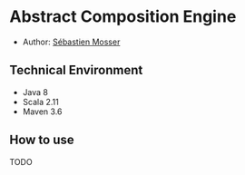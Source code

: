 # Abstract Composition Engine

  * Author: [Sébastien Mosser](mosser.sebastien@uqam.ca)
  
## Technical Environment

  * Java 8
  * Scala 2.11
  * Maven 3.6
  
## How to use

TODO  
